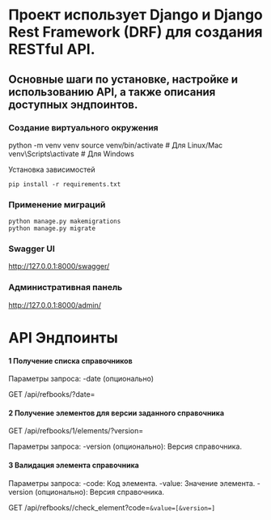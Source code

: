 # Проект использует Django и Django Rest Framework (DRF) для создания RESTful API.

## Основные шаги по установке, настройке и использованию API, а также описания доступных эндпоинтов.

### Создание виртуального окружения

python -m venv venv
source venv/bin/activate  # Для Linux/Mac
venv\Scripts\activate     # Для Windows


Установка зависимостей
```
pip install -r requirements.txt
```

### Применение миграций
```
python manage.py makemigrations
python manage.py migrate
```

### Swagger UI
http://127.0.0.1:8000/swagger/

### Административная панель
http://127.0.0.1:8000/admin/


# API Эндпоинты

#### 1 Получение списка справочников

Параметры запроса:
-date (опционально)

GET /api/refbooks/?date=


#### 2 Получение элементов для версии заданного справочника

GET /api/refbooks/1/elements/?version=

Параметры запроса:
-version (опционально): Версия справочника.


#### 3 Валидация элемента справочника

Параметры запроса:
-code: Код элемента.
-value: Значение элемента.
-version (опционально): Версия справочника.

GET /api/refbooks/<id>/check_element?code=<code>&value=<value>[&version=<version>]
